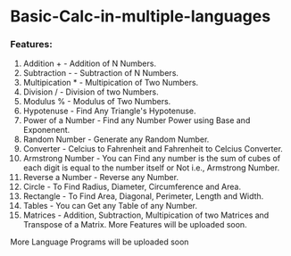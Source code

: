 # Basic-Calc-in-multiple-languages 

### Features:
1. Addition + - Addition of N Numbers.
2. Subtraction - - Subtraction of N Numbers.
3. Multipication * - Multipication of Two Numbers.
4. Division / - Division of two Numbers.
5. Modulus % - Modulus of Two Numbers.
6. Hypotenuse - Find Any Triangle's Hypotenuse.
7. Power of a Number - Find any Number Power using Base and Exponenent.
8. Random Number - Generate any Random Number.
9. Converter - Celcius to Fahrenheit and Fahrenheit to Celcius Converter.
10. Armstrong Number - You can Find any number is the sum of cubes of each digit is equal to the number itself or Not i.e., Armstrong Number.
11. Reverse a Number - Reverse any Number.
12. Circle - To Find Radius, Diameter, Circumference and Area.
13. Rectangle - To Find Area, Diagonal, Perimeter, Length and Width.
14. Tables - You can Get any Table of any Number.
15. Matrices - Addition, Subtraction, Multipication of two Matrices and Transpose of a Matrix.
More Features will be uploaded soon.


More Language Programs will be uploaded soon
